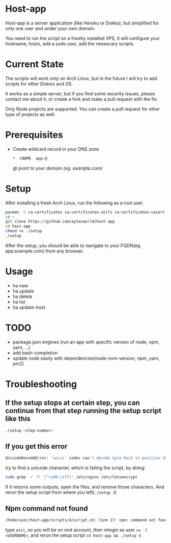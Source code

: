 # Host-app

Host-app is a server application (like Heroku or Dokku), but simplified for only one user and under your own domain.

You need to run the script on a freshly installed VPS, it will configure your hostname, hosts, add a sudo user, add the nessecary scripts.

# Current State
The scripts will work only on Arch Linux, but in the future I will try to add
scripts for other Distros and OS.

It works as a simple server, but if you find some security issues, please contact me about it, or create a fork and make a pull request with the fix.

Only Node projects are supported. You can create a pull request for other type of projects as well.

# Prerequisites
- Create wildcard record in your DNS zone
  ```bash
  *  CNAME  app.@
  ```
  _@ point to your domain (eg. example.com)_

# Setup
After installing a fresh Arch Linux, run the following as a root user.

```bash
pacman -S ca-certificates ca-certificates-utils ca-certificates-cacert ca-certificates-mozilla
cd ~
git clone https://github.com/aytacworld/host-app
cd host-app
chmod +x ./setup
./setup
```

After the setup, you should be able to navigate to your FQDN(eg. app.example.com) from any browser.

# Usage

- ha new <app-name>
- ha update <app-name>
- ha delete <app-name>
- ha list
- ha update-host

# TODO

- package.json engines (run an app with specific version of node, npm, yarn, ...)
- add bash-completion
- update node easily with dependencies(node-nvm-version, npm, yarn, pm2)

# Troubleshooting

## If the setup stops at certain step, you can continue from that step running the setup script like this
```bash
./setup <step-number>
```

## If you get this error
```bash
UnicodeDecodeError: 'ascii' codec can't decode byte 0xc2 in position 10453: ordinal not in range(128)
```
try to find a unicode character, which is failing the script, by doing:
```bash
sudo grep -r -P '[^\x00-\x7f]' /etc/nginx /etc/letsencrypt
```
If it returns some outputs, open the files, and remove those characters. And rerun the setup script from where you left(`./setup 3`)

## Npm command not found
```bash
/home/user/host-app/scripts/4/script.sh: line 17: npm: command not found
```
type `exit`, so you will be on root account, then relogin as user `su -l <USERNAME>`, and rerun the setup script `cd host-app && ./setup 4`